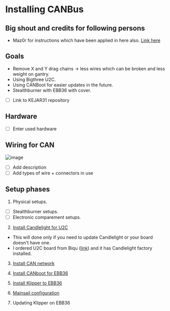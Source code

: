 # Installing CANBus

## Big shout and credits for following persons
* Maz0r for instructions which have been applied in here also. [Link here](https://github.com/maz0r/klipper_canbus)

## Goals
* Remove X and Y drag chains -> less wires which can be broken and less weight on gantry.
* Using Bigthree U2C.
* Using CANBoot for easier updates in the future.
* Stealthburner with EBB36 with cover.
* [ ] Link to KEJAR31 repository

## Hardware
* [ ] Enter used hardware

## Wiring for CAN
![image](https://user-images.githubusercontent.com/5571703/210231123-c93c79a3-9f3c-410c-a355-f7c14e99283d.png)

* [ ] Add description
* [ ] Add types of wire + connectors in use

## Setup phases
1. Physical setups.
* [ ] Stealthburner setups.
* [ ] Electronic comparement setups.

2. [Install Candlelight for U2C](candlelight.md) 
* This will done only if you need to update Candlelight or your board doesn't have one.
* I ordered U2C board from Biqu ([link](https://biqu.equipment/products/bigtreetech-ebb-36-42-can-bus-for-connecting-klipper-expansion-device?_pos=1&_sid=f0f8330af&_ss=r&variant=39762747949154)) and it has Candlelight factory installed.

3. [Install CAN network](can_network.md)

4. [Install CANboot for EBB36](ebb36.md)

5. [Install Klipper to EBB36](ebb_klipper_install.md)

6. [Mainsail configuration](mainsail_install.md)

7. Updating Klipper on EBB36
